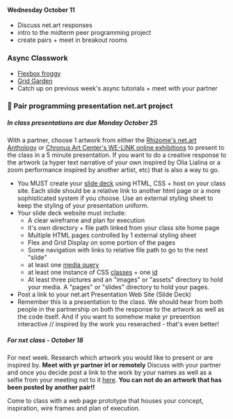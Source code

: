 #### Wednesday October 11
* Discuss net.art responses
* intro to the midterm peer programming project
* create pairs + meet in breakout rooms

### Async Classwork
* [Flexbox froggy](https://flexboxfroggy.com/)
* [Grid Garden](https://cssgridgarden.com/)
* Catch up on previous week's async tutorials + meet with your partner

### 💾   Pair programming presentation net.art project

##### In class presentations are due Monday October 25
With a partner, choose 1 artwork from either the [Rhizome's net.art Anthology](https://anthology.rhizome.org/) or [Chronus Art Center's WE-LINK online exhibitions](http://we-link.chronusartcenter.org/) to present to the class in a 5  minute presentation. If you want to do a creative response to the artwork (a hyper text narrative of your own inspired by Olia Lialina or a zoom performance inspired by another artist, etc) that is also a way to go.

* You MUST create your [slide deck](https://www.google.com/search?q=slide+deck&oq=slide+deck&aqs=chrome..69i57j0l9.3609j0j7&sourceid=chrome&ie=UTF-8) using HTML, CSS + host on your class site. Each slide should be a relative link to another html page or a more sophisticated system if you choose. Use an external styling sheet to keep the styling of your presentation uniform. 
* Your slide deck website must include:
  * A clear wireframe and plan for execution
  * it's own directory + file path linked from your class site home page
  * Multiple HTML pages controlled by 1 external styling sheet
  * Flex and Grid Display on some portion of the pages
  * Some navigation with links to relative file path to go to the next "slide"
  * at least one [media query](https://developer.mozilla.org/en-US/docs/Web/CSS/Media_Queries/Using_media_queries)
  * at least one instance of CSS [classes](https://developer.mozilla.org/en-US/docs/Web/CSS/Class_selectors) + one [id](https://developer.mozilla.org/en-US/docs/Web/CSS/ID_selectors)
  * At least three pictures and an "images" or "assets" directory to hold your media. A "pages" or "slides" directory to hold your pages.
* Post a link to your net.art Presentation Web Site (Slide Deck) 
* Remember this is a presentation to the class. We should hear from both people in the partnership on both the response to the artwork as well as the code itself. And if you want to somehow make yr presention interactive // inspired by the work you reserached - that's even better!

##### For nxt class - October 18  
For next week. Research which artwork you would like to present or are inspired by. **Meet with yr partner irl or remotely** Discuss with your partner and once you decide post a link to the work by your names as well as a selfie from your meeting nxt to it [here](https://github.com/rebleo/webProductionFall2023/wiki/Week-07). **You can not do an artwork that has been posted by another pair!!** 

Come to class with a web page prototype that houses your concept, inspiration, wire frames and plan of execution. 






